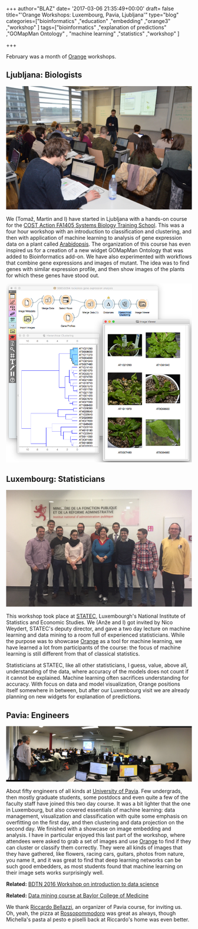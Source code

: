 +++
author="BLAZ"
date= '2017-03-06 21:35:49+00:00'
draft= false
title="'Orange Workshops: Luxembourg, Pavia, Ljubljana'"
type="blog"
categories=["bioinformatics" ,"education" ,"embedding" ,"orange3" ,"workshop" ]
tags=["bioinformatics" ,"explanation of predictions" ,"GOMapMan Ontology" ,
"machine learning" ,"statistics" ,"workshop" ]

+++

February was a month of [Orange](http://orange.biolab.si) workshops.


## Ljubljana: Biologists


![](/images/2017/03/cost-ljubljana.jpg)

We (Tomaž, Martin and I) have started in Ljubljana with a hands-on course for the [COST Action FA1405 Systems Biology Training School](http://conferences.nib.si/camo2017/). This was a four hour workshop with an introduction to classification and clustering, and then with application of machine learning to analysis of gene expression data on a plant called [Arabidopsis](https://en.wikipedia.org/wiki/Arabidopsis). The organization of this course has even inspired us for a creation of a new widget GOMapMan Ontology that was added to Bioinformatics add-on. We have also experimented with workflows that combine gene expressions and images of mutant. The idea was to find genes with similar expression profile, and then show images of the plants for which these genes have stood out.

![](/images/2017/03/rockcress-gse56094.png)


## Luxembourg: Statisticians


![](/images/2017/03/statec-luxembourg.jpg)

This workshop took place at [STATEC](http://www.statistiques.public.lu/fr/acteurs/statec/index.html), Luxembourgh's National Institute of Statistics and Economic Studies. We (Anže and I) got invited by Nico Weydert, STATEC's deputy director, and gave a two day lecture on machine learning and data mining to a room full of experienced statisticians. While the purpose was to showcase [Orange](http://orange.biolab.si) as a tool for machine learning, we have learned a lot from participants of the course: the focus of machine learning is still different from that of classical statistics.

Statisticians at STATEC, like all other statisticians, I guess, value, above all, understanding of the data, where accuracy of the models does not count if it cannot be explained. Machine learning often sacrifices understanding for accuracy. With focus on data and model visualization, Orange positions itself somewhere in between, but after our Luxembourg visit we are already planning on new widgets for explanation of predictions.


## Pavia: Engineers


![](/images/2017/03/pavia-data-science.jpg)

About fifty engineers of all kinds at [University of Pavia](http://cht.unipv.it/index.php/events/introduction-to-data-science). Few undergrads, then mostly graduate students, some postdocs and even quite a few of the faculty staff have joined this two day course. It was a bit lighter that the one in Luxembourg, but also covered essentials of machine learning: data management, visualization and classification with quite some emphasis on overfitting on the first day, and then clustering and data projection on the second day. We finished with a showcase on image embedding and analysis. I have in particular enjoyed this last part of the workshop, where attendees were asked to grab a set of images and use [Orange](http://orange.biolab.si) to find if they can cluster or classify them correctly. They were all kinds of images that they have gathered, like flowers, racing cars, guitars, photos from nature, you name it, and it was great to find that deep learning networks can be such good embedders, as most students found that machine learning on their image sets works surprisingly well.



**Related:** [BDTN 2016 Workshop on introduction to data science](/blog/2016-12-16-bdtn-2016-workshop-introduction-to-data-science)





**Related:** [Data mining course at Baylor College of Medicine](/blog/2016-09-15-data-mining-in-houston-2)



We thank [Riccardo Bellazzi](http://www.labmedinfo.org/people/bellazzi), an organizer of Pavia course, for inviting us. Oh, yeah, the pizza at [Rossopommodoro](http://www.rossopomodoro.it/ristoranti/PAVIA/pavia-citta) was great as always, though Michella's pasta al pesto e piselli back at Riccardo's home was even better.
